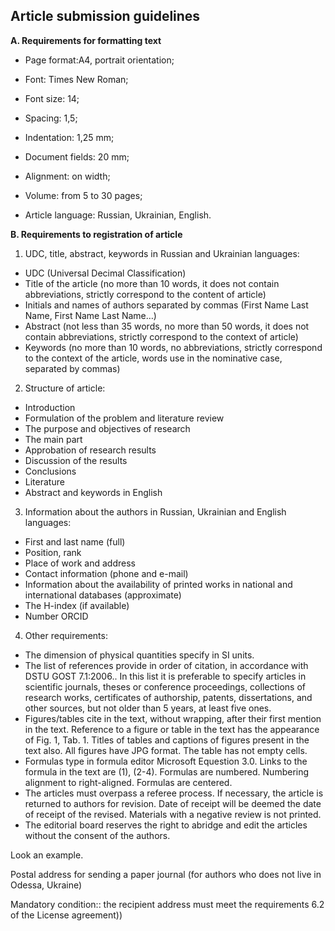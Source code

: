 ## Article submission guidelines

**А. Requirements for formatting text**

 - Page format:A4, portrait orientation;

 - Font: Times New Roman;

 - Font size: 14;

 - Spacing: 1,5;

 - Indentation: 1,25 mm;

 - Document fields: 20 mm;

 - Alignment: on width;

 - Volume: from 5 to 30 pages;

 - Article language: Russian, Ukrainian, English.

**B. Requirements to registration of article**

1. UDC, title, abstract, keywords in Russian and Ukrainian languages:
  - UDC (Universal Decimal Classification)
  - Title of the article (no more than 10 words, it does not contain abbreviations, strictly correspond to the content of article)
  - Initials and names of authors separated by commas (First Name Last Name, First Name Last Name…)
  - Abstract (not less than 35 words, no more than 50 words, it does not contain abbreviations, strictly correspond to the context of article)
  - Keywords (no more than 10 words, no abbreviations, strictly correspond to the context of the article, words use in the nominative case, separated by commas)

2. Structure of article:
  - Introduction
  - Formulation of the problem and literature review
  - The purpose and objectives of research
  - The main part
  - Approbation of research results
  - Discussion of the results
  - Conclusions
  - Literature
  - Abstract and keywords in English

3. Information about the authors in Russian, Ukrainian and English languages:
  - First and last name (full)
  - Position, rank
  - Place of work and address
  - Contact information (phone and e-mail)
  - Information about the availability of printed works in national and international databases (approximate)
  - The H-index (if available)
  - Number ORCID

4. Other requirements:
  - The dimension of physical quantities specify in SI units.
  - The list of references provide in order of citation, in accordance with DSTU GOST 7.1:2006.. In this list it is preferable to specify articles in scientific journals, theses or conference proceedings, collections of research works, certificates of authorship, patents, dissertations, and other sources, but not older than 5 years, at least five ones.
  - Figures/tables cite in the text, without wrapping, after their first mention in the text. Reference to a figure or table in the text has the appearance of Fig. 1, Tab. 1. Titles of tables and captions of figures present in the text also. All figures have JPG format. The table has not empty cells.
  - Formulas type in formula editor Microsoft Equestion 3.0. Links to the formula in the text are (1), (2-4). Formulas are numbered. Numbering alignment to right-aligned. Formulas are centered.
  - The articles must overpass a referee process. If necessary, the article is returned to authors for revision. Date of receipt will be deemed the date of receipt of the revised. Materials with a negative review is not printed.
  - The editorial board reserves the right to abridge and edit the articles without the consent of the authors.

Look an example.

Postal address for sending a paper journal (for authors who does not live in Odessa, Ukraine)

Mandatory condition:: the recipient address must meet the requirements 6.2 of the License agreement))